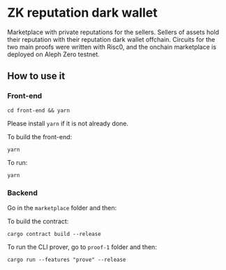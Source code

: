 # ZK reputation dark wallet

Marketplace with private reputations for the sellers. Sellers of assets hold their reputation with their reputation dark wallet offchain.
Circuits for the two main proofs were written with Risc0, and the onchain marketplace is deployed on Aleph Zero testnet.

## How to use it

### Front-end

```
cd front-end && yarn
```

Please install `yarn` if it is not already done.

To build the front-end:
```
yarn
```

To run:
```
yarn
```

### Backend

Go in the `marketplace` folder and then:

To build the contract:

```
cargo contract build --release
```

To run the CLI prover, go to `proof-1` folder and then:
```
cargo run --features "prove" --release
```
